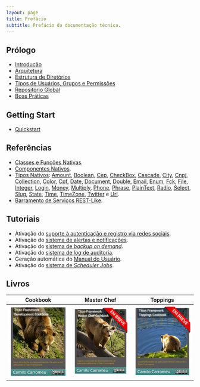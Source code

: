 ```yaml
---
layout: page
title: Prefácio
subtitle: Prefácio da documentação técnica.
---
```


## Prólogo

- [Introdução](/docs/introduction)
- [Arquitetura](/docs/architecture)
- [Estrutura de Diretórios](/docs/structure)
- [Tipos de Usuários, Grupos e Permissões](/docs/authentication)
- [Repositório Global](/docs/repository)
- [Boas Práticas](/docs/practices)

## Getting Start

- [Quickstart](/docs/quickstart)

## Referências

- [Classes e Funções Nativas](/phpdoc).
- [Componentes Nativos](/docs/components).
- [Tipos Nativos](/docs/types): [Amount](/docs/types/amount), [Boolean](/docs/types/boolean), [Cep](/docs/types/cep), [CheckBox](/docs/types/check-box), [Cascade](/docs/types/cascade), [City](/docs/types/city), [Cnpj](/docs/types/cnpj), [Collection](/docs/types/collection), [Color](/docs/types/color), [Cpf](/docs/types/cpf), [Date](/docs/types/date), [Document](/docs/types/document), [Double](/docs/types/double), [Email](/docs/types/email), [Enum](/docs/types/enum), [Fck](/docs/types/fck), [File](/docs/types/file), [Integer](/docs/types/integer), [Login](/docs/types/login), [Money](/docs/types/money), [Multiply](/docs/types/multiply), [Phone](/docs/types/phone), [Phrase](/docs/types/phrase), [PlainText](/docs/types/plain-text), [Radio](/docs/types/radio), [Select](/docs/types/select), [Slug](/docs/types/slug), [State](/docs/types/state), [Time](/docs/types/time), [TimeZone](/docs/types/time-zone), [Twitter](/docs/types/twitter) e [Url](/docs/types/url).
- [Barramento de Serviços REST-Like](/docs/api).

## Tutoriais

- Ativação do [suporte à autenticação e registro via redes sociais](/docs/tutorials/social-networks).
- Ativação do [sistema de alertas e notificações](/docs/tutorials/alerts).
- Ativação do [sistema de _backup on demand_](/docs/tutorials/backup).
- Ativação do [sistema de _log_ de auditoria](/docs/tutorials/log).
- Geração automática do [Manual do Usuário](/docs/tutorials/manual).
- Ativação do [sistema de _Scheduler Jobs_](/docs/tutorials/scheduler-jobs).

## Livros

 Cookbook                                | Master Chef               | Toppings
:---------------------------------------:|:-------------------------:|:-------------------------:
 [![](/img/cookbook.png)](/Cookbook.pdf) | ![](/img/master-chef.png) | ![](/img/toppings.png)
